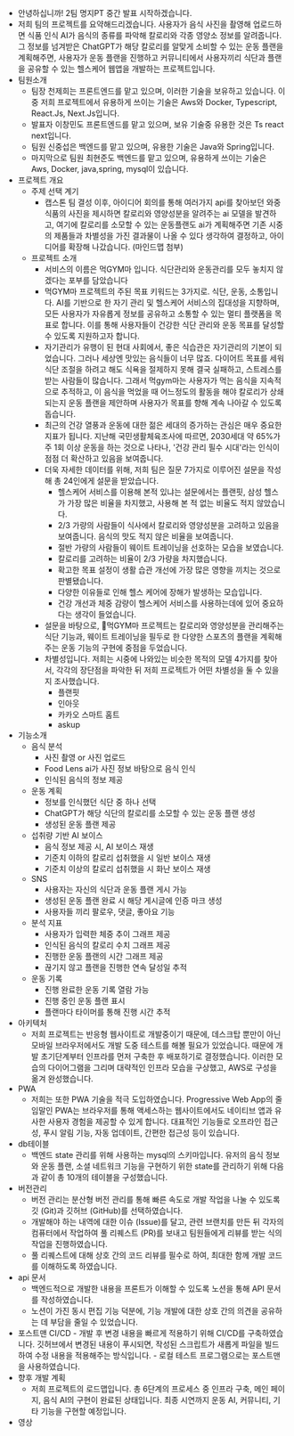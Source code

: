 - 안녕하십니까! 2팀 명지PT 중간 발표 시작하겠습니다.
- 저희 팀의 프로젝트를 요약해드리겠습니다. 사용자가 음식 사진을 촬영해 업로드하면 식품 인식 AI가 음식의 종류를 파악해 칼로리와 각종 영양소 정보를 알려줍니다. 그 정보를 넘겨받은 ChatGPT가 해당 칼로리를 알맞게 소비할 수 있는 운동 플랜을 계획해주면, 사용자가 운동 플랜을 진행하고 커뮤니티에서 사용자끼리 식단과 플랜을 공유할 수 있는 헬스케어 웹앱을 개발하는 프로젝트입니다.
- 팀원소개
	- 팀장 천제희는 프론트엔드를 맡고 있으며, 이러한 기술을 보유하고 있습니다. 이 중 저희 프로젝트에서 유용하게 쓰이는 기술은 Aws와 Docker,  Typescript, React.Js, Next.Js입니다.
	- 발표자 이창민도 프론트엔드를 맡고 있으며, 보유 기술중 유용한 것은 Ts react next입니다.
	- 팀원 신중섭은 백엔드를 맡고 있으며, 유용한 기술은 Java와 Spring입니다.
	- 마지막으로 팀원 최현준도 백엔드를 맡고 있으며, 유용하게 쓰이는 기술은 Aws, Docker, java,spring, mysql이 있습니다.
- 프로젝트 개요
	- 주제 선택 계기
		- 캡스톤 팀 결성 이후, 아이디어 회의를 통해 여러가지 api를 찾아보던 와중 식품의 사진을 제시하면 칼로리와 영양성분을 알려주는 ai 모델을 발견하고, 여기에 칼로리를 소모할 수 있는 운동플랜도 ai가 계획해주면 기존 시중의 제품들과 차별성을 가진 결과물이 나올 수 있다 생각하여 결정하고, 아이디어를 확장해 나갔습니다. (마인드맵 첨부)
	- 프로젝트 소개
		- 서비스의 이름은 먹GYM마 입니다. 식단관리와 운동관리를 모두 놓치지 않겠다는 포부를 담았습니다
		- 먹GYM마 프로젝트의 주된 목표 키워드는 3가지로. 식단, 운동, 소통입니다. AI를 기반으로 한 자기 관리 및 헬스케어 서비스의 집대성을 지향하며, 모든 사용자가 자유롭게 정보를 공유하고 소통할 수 있는 멀티 플랫폼을 목표로 합니다. 이를 통해 사용자들이 건강한 식단 관리와 운동 목표를 달성할 수 있도록 지원하고자 합니다.
		- 자기관리가 유행이 된 현대 사회에서, 좋은 식습관은 자기관리의 기본이 되었습니다. 그러나 세상엔 맛있는 음식들이 너무 많죠. 다이어트 목표를 세워 식단 조절을 하려고 해도 식욕을 절제하지 못해 결국 실패하고, 스트레스를 받는 사람들이 많습니다. 그래서 먹gym마는 사용자가 먹는 음식을 지속적으로 추적하고, 이 음식을 먹었을 때 어느정도의 활동을 해야 칼로리가 상쇄되는지 운동 플랜을 제안하며 사용자가 목표를 향해 계속 나아갈 수 있도록 돕습니다.
		- 최근의 건강 열풍과 운동에 대한 젊은 세대의 증가하는 관심은 매우 중요한 지표가 됩니다. 지난해 국민생활체육조사에 따르면, 2030세대 약 65%가 주 1회 이상 운동을 하는 것으로 나타나, '건강 관리 필수 시대'라는 인식이 점점 더 확산하고 있음을 보여줍니다. 
		- 더욱 자세한 데이터를 위해, 저희 팀은 질문 7가지로 이루어진 설문을 작성해 총 24인에게 설문을 받았습니다.
			- 헬스케어 서비스를 이용해 본적 있냐는 설문에서는 플랜핏, 삼성 헬스가 가장 많은 비율을 차지했고, 사용해 본 적 없는 비율도 적지 않았습니다.
			- 2/3 가량의 사람들이 식사에서 칼로리와 영양성분을 고려하고 있음을 보여줍니다.
			  음식의 맛도 적지 않은 비율을 보여줍니다.
			- 절반 가량의 사람들이 웨이트 트레이닝을 선호하는 모습을 보였습니다. 
			- 칼로리를 고려하는 비율이 2/3 가량을 차지했습니다.
			- 확고한 목표 설정이 생활 습관 개선에 가장 많은 영향을 끼치는 것으로 판별됐습니다.
			- 다양한 이유들로 인해 헬스 케어에 장해가 발생하는 모습입니다.
			- 건강 개선과 체중 감량이 헬스케어 서비스를 사용하는데에 있어 중요하다는 생각이 들었습니다.
		- 설문을 바탕으로, 먹GYM마 프로젝트는 칼로리와 영양성분을 관리해주는 식단 기능과, 웨이트 트레이닝을 필두로 한 다양한 스포츠의 플랜을 계획해주는 운동 기능의 구현에 중점을 두었습니다.
		- 차별성입니다. 저희는 시중에 나와있는 비슷한 목적의 모델 4가지를 찾아서, 각각의 장단점을 파악한 뒤 저희 프로젝트가 어떤 차별성을 둘 수 있을지 조사했습니다.
			- 플랜핏
			- 인아웃
			- 카카오 스마트 홈트
			- askup
- 기능소개
	- 음식 분석
		- 사진 촬영 or 사진 업로드
		- Food Lens ai가 사진 정보 바탕으로 음식 인식
		- 인식된 음식의 정보 제공
	- 운동 계획
		- 정보를 인식했던 식단 중 하나 선택
		- ChatGPT가 해당 식단의 칼로리를 소모할 수 있는 운동 플랜 생성
		- 생성된 운동 플랜 제공
	- 섭취량 기반 AI 보이스
		- 음식 정보 제공 시, AI 보이스 재생
		- 기준치 이하의 칼로리 섭취했을 시 일반 보이스 재생
		- 기준치 이상의 칼로리 섭취했을 시 화난 보이스 재생
	- SNS
		- 사용자는 자신의 식단과 운동 플랜 게시 가능
		- 생성된 운동 플랜 완료 시 해당 게시글에 인증 마크 생성
		- 사용자들 끼리 팔로우, 댓글, 좋아요 기능
	- 분석 지표
		- 사용자가 입력한 체중 추이 그래프 제공
		- 인식된 음식의 칼로리 수치 그래프 제공
		- 진행한 운동 플랜의 시간 그래프 제공
		- 끊기지 않고 플랜을 진행한 연속 달성일 추적
	- 운동 기록
		- 진행 완료한 운동 기록 열람 가능
		- 진행 중인 운동 플랜 표시
		- 플랜마다 타이머를 통해 진행 시간 추적
- 아키텍처
	- 저희 프로젝트는 반응형 웹사이트로 개발중이기 때문에, 데스크탑 뿐만이 아닌 모바일 브라우저에서도 개발 도중 테스트를 해볼 필요가 있었습니다. 때문에 개발 초기단계부터 인프라를 먼저 구축한 후 배포하기로 결정했습니다. 이러한 모습의 다이어그램을 그리며 대략적인 인프라 모습을 구상했고, AWS로 구성을 옮겨 완성했습니다.
- PWA
	- 저희는 또한 PWA 기술을 적극 도입하였습니다. Progressive Web App의 줄임말인 PWA는 브라우저를 통해 액세스하는 웹사이트에서도 네이티브 앱과 유사한 사용자 경험을 제공할 수 있게 합니다. 대표적인 기능들로 오프라인 접근성, 푸시 알림 기능, 자동 업데이트, 간편한 접근성 등이 있습니다.
- db테이블
	- 백엔드 state 관리를 위해 사용하는 mysql의 스키마입니다. 유저의 음식 정보와 운동 플랜, 소셜 네트워크 기능을 구현하기 위한 state를 관리하기 위해 다음과 같이 총 10개의 테이블을 구성했습니다.
- 버전관리
	- 버전 관리는 분산형 버전 관리를 통해 빠른 속도로 개발 작업을 나눌 수 있도록 깃 (Git)과 깃허브 (GitHub)를 선택하였습니다.
    - 개발해야 하는 내역에 대한 이슈 (Issue)를 달고, 관련 브랜치를 만든 뒤 각자의 컴퓨터에서 작업하여 풀 리퀘스트 (PR)를 보내고 팀원들에게 리뷰를 받는 식의 작업을 진행하였습니다.
	- 풀 리퀘스트에 대해 상호 간의 코드 리뷰를 필수로 하여, 최대한 함께 개발 코드를 이해하도록 하였습니다.
- api 문서
	- 백엔드적으로 개발한 내용을 프론트가 이해할 수 있도록 노션을 통해 API 문서를 작성하였습니다.
    - 노션이 가진 동시 편집 기능 덕분에, 기능 개발에 대한 상호 간의 의견을 공유하는 데 부담을 줄일 수 있었습니다.
- 포스트맨 CI/CD
	  - 개발 후 변경 내용을 빠르게 적용하기 위해 CI/CD를 구축하였습니다. 깃허브에서 변경된 내용이 푸시되면, 작성된 스크립트가 새롭게 파일을 빌드하여 수정 내용을 적용해주는 방식입니다.
	  - 로컬 테스트 프로그램으로는 포스트맨을 사용하였습니다.
- 향후 개발 계획
	- 저희 프로젝트의 로드맵입니다. 총 6단계의 프로세스 중 인프라 구축, 메인 페이지, 음식 AI의 구현이 완료된 상태입니다. 최종 시연까지 운동 AI, 커뮤니티, 기타 기능을 구현할 예정입니다.
- 영상
